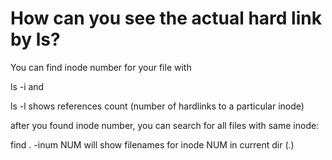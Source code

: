 # How can you see the actual hard link by ls?

You can find inode number for your file with

ls -i
and

ls -l
shows references count (number of hardlinks to a particular inode)

after you found inode number, you can search for all files with same inode:

find . -inum NUM
will show filenames for inode NUM in current dir (.)
